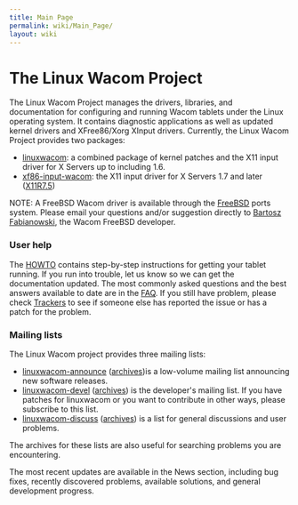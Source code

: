 ```yaml
---
title: Main Page
permalink: wiki/Main_Page/
layout: wiki
---
```


The Linux Wacom Project
=======================

The Linux Wacom Project manages the drivers, libraries, and
documentation for configuring and running Wacom tablets under the Linux
operating system. It contains diagnostic applications as well as updated
kernel drivers and XFree86/Xorg XInput drivers. Currently, the Linux
Wacom Project provides two packages:

-   [linuxwacom](linuxwacom "wikilink"): a combined package of kernel
    patches and the X11 input driver for X Servers up to including 1.6.
-   [xf86-input-wacom](xf86-input-wacom "wikilink"): the X11 input
    driver for X Servers 1.7 and later
    ([X11R7.5](http://who-t.blogspot.com/2009/10/x11r75-released-but-what-is-it.html))

NOTE: A FreeBSD Wacom driver is available through the
[FreeBSD](http://www.freshports.org/x11-drivers/input-wacom) ports
system. Please email your questions and/or suggestion directly to
[Bartosz Fabianowski](mailto:freebsd@chillt.de?subject=WACOM), the Wacom
FreeBSD developer.

### User help

The [HOWTO](/wiki/HOWTO "wikilink") contains step-by-step instructions for
getting your tablet running. If you run into trouble, let us know so we
can get the documentation updated. The most commonly asked questions and
the best answers available to date are in the [FAQ](/wiki/FAQ "wikilink"). If
you still have problem, please check
[Trackers](http://sourceforge.net/tracker/?group_id=69596) to see if
someone else has reported the issue or has a patch for the problem.

### Mailing lists

The Linux Wacom project provides three mailing lists:

-   [linuxwacom-announce](http://lists.sourceforge.net/mailman/listinfo/linuxwacom-announce)
    ([archives](http://sourceforge.net/mailarchive/forum.php?forum_name=linuxwacom-announce))is
    a low-volume mailing list announcing new software releases.
-   [linuxwacom-devel](http://lists.sourceforge.net/mailman/listinfo/linuxwacom-devel)
    ([archives](http://sourceforge.net/mailarchive/forum.php?forum_name=linuxwacom-devel))
    is the developer's mailing list. If you have patches for linuxwacom
    or you want to contribute in other ways, please subscribe to this
    list.
-   [linuxwacom-discuss](http://lists.sourceforge.net/mailman/listinfo/linuxwacom-discuss)
    ([archives](http://sourceforge.net/mailarchive/forum.php?forum_name=linuxwacom-discuss))
    is a list for general discussions and user problems.

The archives for these lists are also useful for searching problems you
are encountering.

The most recent updates are available in the News section, including bug
fixes, recently discovered problems, available solutions, and general
development progress.
